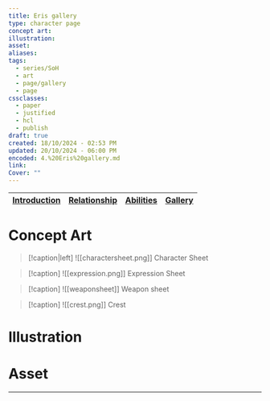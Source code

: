 ```yaml
---
title: Eris gallery
type: character page
concept art: 
illustration: 
asset: 
aliases: 
tags:
  - series/SoH
  - art
  - page/gallery
  - page
cssclasses:
  - paper
  - justified
  - hcl
  - publish
draft: true
created: 18/10/2024 - 02:53 PM
updated: 20/10/2024 - 06:00 PM
encoded: 4.%20Eris%20gallery.md
link: 
Cover: ""
---
```


| [Introduction](1.%20Eris%20Ail.md) | [Relationship](2.%20Eris%20relationship.md) | [Abilities](3.%20Eris%20ability.md) | [Gallery](4.%20Eris%20gallery.md) | 
| ---------------- | ------------------------------------------- | ------------- | ----------- |

# Concept Art

> [!caption|left]
> ![[charactersheet.png]]
> Character Sheet

> [!caption]
> ![[expression.png]]
> Expression Sheet

> [!caption]
> ![[weaponsheet]]
> Weapon sheet

> [!caption]
> ![[crest.png]]
> Crest 

# Illustration

# Asset



---